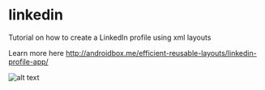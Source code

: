 # linkedin
Tutorial on how to create a LinkedIn profile using xml layouts

Learn more here http://androidbox.me/efficient-reusable-layouts/linkedin-profile-app/

![alt text](https://github.com/steve1rm/linkedin/blob/master/linkedInCompleted.jpg "screenshot linkedIn")


